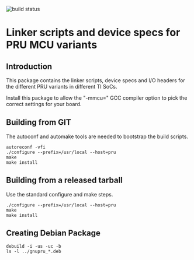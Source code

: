 ![build status](https://gitlab.com/dinuxbg/gnuprumcu/badges/master/pipeline.svg)

# Linker scripts and device specs for PRU MCU variants

## Introduction
This package contains the linker scripts, device specs and I/O headers for the different PRU variants in different TI SoCs.

Install this package to allow the "-mmcu=" GCC compiler option to pick the correct settings for your board.

## Building from GIT
The autoconf and automake tools are needed to bootstrap the build scripts.

	autoreconf -vfi
	./configure --prefix=/usr/local --host=pru
	make
	make install

## Building from a released tarball
Use the standard configure and make steps.

	./configure --prefix=/usr/local --host=pru
	make
	make install

## Creating Debian Package

	debuild -i -us -uc -b
	ls -l ../gnupru_*.deb
